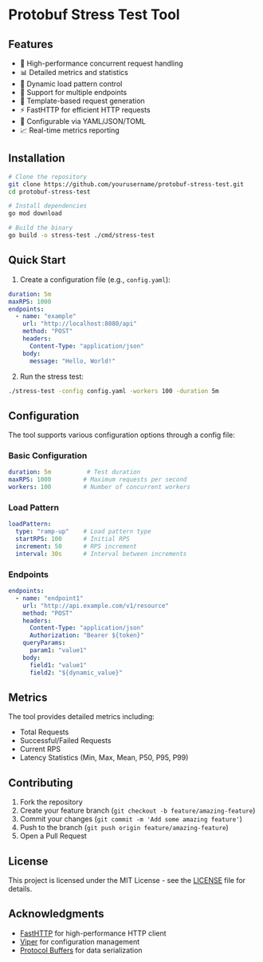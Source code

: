# Protobuf Stress Test Tool

## Features

- 🚀 High-performance concurrent request handling
- 📊 Detailed metrics and statistics
- 🔄 Dynamic load pattern control
- 🎯 Support for multiple endpoints
- 📝 Template-based request generation
- ⚡ FastHTTP for efficient HTTP requests
- 🔧 Configurable via YAML/JSON/TOML
- 📈 Real-time metrics reporting

## Installation

```bash
# Clone the repository
git clone https://github.com/yourusername/protobuf-stress-test.git
cd protobuf-stress-test

# Install dependencies
go mod download

# Build the binary
go build -o stress-test ./cmd/stress-test
```

## Quick Start

1. Create a configuration file (e.g., `config.yaml`):

```yaml
duration: 5m
maxRPS: 1000
endpoints:
  - name: "example"
    url: "http://localhost:8080/api"
    method: "POST"
    headers:
      Content-Type: "application/json"
    body:
      message: "Hello, World!"
```

2. Run the stress test:

```bash
./stress-test -config config.yaml -workers 100 -duration 5m
```

## Configuration

The tool supports various configuration options through a config file:

### Basic Configuration

```yaml
duration: 5m          # Test duration
maxRPS: 1000         # Maximum requests per second
workers: 100         # Number of concurrent workers
```

### Load Pattern

```yaml
loadPattern:
  type: "ramp-up"    # Load pattern type
  startRPS: 100      # Initial RPS
  increment: 50      # RPS increment
  interval: 30s      # Interval between increments
```

### Endpoints

```yaml
endpoints:
  - name: "endpoint1"
    url: "http://api.example.com/v1/resource"
    method: "POST"
    headers:
      Content-Type: "application/json"
      Authorization: "Bearer ${token}"
    queryParams:
      param1: "value1"
    body:
      field1: "value1"
      field2: "${dynamic_value}"
```

## Metrics

The tool provides detailed metrics including:

- Total Requests
- Successful/Failed Requests
- Current RPS
- Latency Statistics (Min, Max, Mean, P50, P95, P99)

## Contributing

1. Fork the repository
2. Create your feature branch (`git checkout -b feature/amazing-feature`)
3. Commit your changes (`git commit -m 'Add some amazing feature'`)
4. Push to the branch (`git push origin feature/amazing-feature`)
5. Open a Pull Request

## License

This project is licensed under the MIT License - see the [LICENSE](LICENSE) file for details.

## Acknowledgments

- [FastHTTP](https://github.com/valyala/fasthttp) for high-performance HTTP client
- [Viper](https://github.com/spf13/viper) for configuration management
- [Protocol Buffers](https://developers.google.com/protocol-buffers) for data serialization

